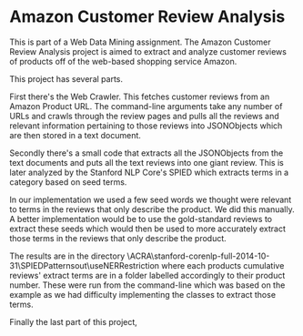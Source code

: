 Amazon Customer Review Analysis
===============================
This is part of a Web Data Mining assignment. The Amazon Customer Review Analysis project is aimed to extract and analyze customer reviews of products off of the web-based shopping service Amazon.

This project has several parts.

First there's the Web Crawler. This fetches customer reviews from an Amazon Product URL. The command-line arguments take any number of URLs and crawls through the review pages and pulls all the reviews and relevant information pertaining to those reviews into JSONObjects which are then stored in a text document.

Secondly there's a small code that extracts all the JSONObjects from the text documents and puts all the text reviews into one giant review. This is later analyzed by the Stanford NLP Core's SPIED which extracts terms in a category based on seed terms.

In our implementation we used a few seed words we thought were relevant to terms in the reviews that only describe the product. We did this manually. A better implementation would be to use the gold-standard reviews to extract these seeds which would then be used to more accurately extract those terms in the reviews that only describe the product.

The results are in the directory \ACRA\stanford-corenlp-full-2014-10-31\SPIEDPatternsout\useNERRestriction where each products cumulative reviews' extract terms are in a folder labelled accordingly to their product number. These were run from the command-line which was based on the example as we had difficulty implementing the classes to extract those terms.

Finally the last part of this project, 